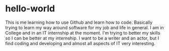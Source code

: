 # hello-world
This is me learning how to use Github and learn how to code. Basically trying to learn my way around software for my job and life in general.
I am in College and in an IT internship at the moment.
I'm trying to better my skills so I can be better at my internship.
I want to be a writer and an actor, but I find coding and developing and almost all aspects of IT very interesting.
